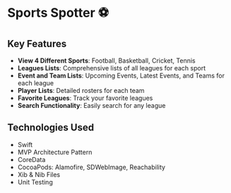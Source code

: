 # Sports Spotter ⚽️

## Key Features

- **View 4 Different Sports**: Football, Basketball, Cricket, Tennis
- **Leagues Lists**: Comprehensive lists of all leagues for each sport
- **Event and Team Lists**: Upcoming Events, Latest Events, and Teams for each league
- **Player Lists**: Detailed rosters for each team
- **Favorite Leagues**: Track your favorite leagues
- **Search Functionality**: Easily search for any league

## Technologies Used

- Swift
- MVP Architecture Pattern
- CoreData
- CocoaPods: Alamofire, SDWebImage, Reachability
- Xib & Nib Files
- Unit Testing



